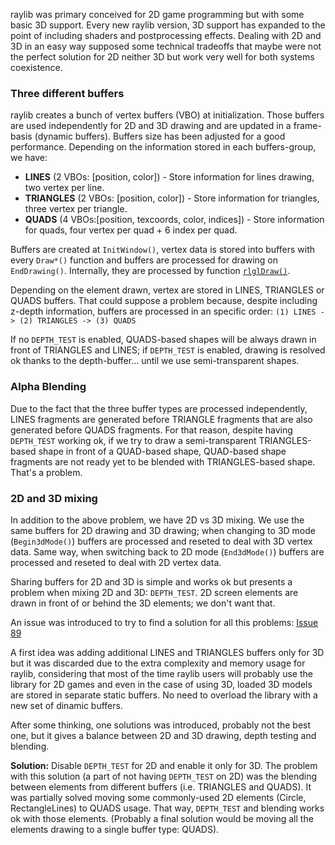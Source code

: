 raylib was primary conceived for 2D game programming but with some basic 3D support. Every new raylib version, 3D support has expanded to the point of including shaders and postprocessing effects. Dealing with 2D and 3D in an easy way supposed some technical tradeoffs that maybe were not the perfect solution for 2D neither 3D but work very well for both systems coexistence.

### Three different buffers

raylib creates a bunch of vertex buffers (VBO) at initialization. Those buffers are used independently for 2D and 3D drawing and are updated in a frame-basis (dynamic buffers). Buffers size has been adjusted for a good performance. Depending on the information stored in each buffers-group, we have:

 - **LINES** (2 VBOs: [position, color]) - Store information for lines drawing, two vertex per line.
 - **TRIANGLES** (2 VBOs: [position, color]) - Store information for triangles, three vertex per triangle.
 - **QUADS** (4 VBOs:[position, texcoords, color, indices]) - Store information for quads, four vertex per quad + 6 index per quad.

Buffers are created at `InitWindow()`, vertex data is stored into buffers with every `Draw*()` function and buffers are processed for drawing on `EndDrawing()`. Internally, they are processed by function [`rlglDraw()`](https://github.com/raysan5/raylib/blob/master/src/rlgl.c#L1242).

Depending on the element drawn, vertex are stored in LINES, TRIANGLES or QUADS buffers. That could suppose a problem because, despite including z-depth information, buffers are processed in an specific order: 
`(1) LINES -> (2) TRIANGLES -> (3) QUADS`

If no `DEPTH_TEST` is enabled, QUADS-based shapes will be always drawn in front of TRIANGLES and LINES; if `DEPTH_TEST` is enabled, drawing is resolved ok thanks to the depth-buffer... until we use semi-transparent shapes.

### Alpha Blending

Due to the fact that the three buffer types are processed independently, LINES fragments are generated before TRIANGLE fragments that are also generated before QUADS fragments. For that reason, despite having `DEPTH_TEST` working ok, if we try to draw a semi-transparent TRIANGLES-based shape in front of a QUAD-based shape, QUAD-based shape fragments are not ready yet to be blended with TRIANGLES-based shape. That's a problem.

### 2D and 3D mixing

In addition to the above problem, we have 2D vs 3D mixing. We use the same buffers for 2D drawing and 3D drawing; when changing to 3D mode (`Begin3dMode()`) buffers are processed and reseted to deal with 3D vertex data. Same way, when switching back to 2D mode (`End3dMode()`) buffers are processed and reseted to deal with 2D vertex data.

Sharing buffers for 2D and 3D is simple and works ok but presents a problem when mixing 2D and 3D: `DEPTH_TEST`. 2D screen elements are drawn in front of or behind the 3D elements; we don't want that.

An issue was introduced to try to find a solution for all this problems: [Issue 89](https://github.com/raysan5/raylib/issues/89)

A first idea was adding additional LINES and TRIANGLES buffers only for 3D but it was discarded due to the extra complexity and memory usage for raylib, considering that most of the time raylib users will probably use the library for 2D games and even in the case of using 3D, loaded 3D models are stored in separate static buffers. No need to overload the library with a new set of dinamic buffers.

After some thinking, one solutions was introduced, probably not the best one, but it gives a balance between 2D and 3D drawing, depth testing and blending.

**Solution:** Disable `DEPTH_TEST` for 2D and enable it only for 3D. The problem with this solution (a part of not having `DEPTH_TEST` on 2D) was the blending between elements from different buffers (i.e. TRIANGLES and QUADS). It was partially solved moving some commonly-used 2D elements (Circle, RectangleLines) to QUADS usage. That way, `DEPTH_TEST` and blending works ok with those elements. (Probably a final solution would be moving all the elements drawing to a single buffer type: QUADS).